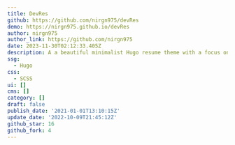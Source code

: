 ```yaml
---
title: DevRes
github: https://github.com/nirgn975/devRes
demo: https://nirgn975.github.io/devRes
author: nirgn975
author_link: https://github.com/nirgn975
date: 2023-11-30T02:12:33.405Z
description: A a beautiful minimalist Hugo resume theme with a focus on Developers
ssg:
  - Hugo
css:
  - SCSS
ui: []
cms: []
category: []
draft: false
publish_date: '2021-01-01T13:10:15Z'
update_date: '2022-10-09T21:45:12Z'
github_star: 16
github_fork: 4
---
```

